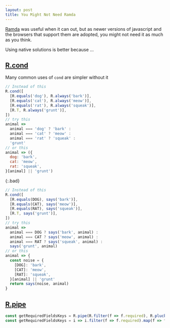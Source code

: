 ```yaml
---
layout: post
title: You Might Not Need Ramda
---
```


[Ramda](https://ramdajs.com/docs/) was useful when it can out, but as newer versions of javascript and the browsers that support them are adopted, you might not need it as much as you think.

Using native solutions is better because ...

## [R.cond](https://ramdajs.com/docs/#cond)

Many common uses of `cond` are simpler without it

```js
// Instead of this
R.cond([
  [R.equals('dog'), R.always('bark')],
  [R.equals('cat'), R.always('meow')],
  [R.equals('rat'), R.always('squeak')],
  [R.T, R.always('grunt')],
])
// try this
animal =>
  animal === 'dog' ? 'bark' :
  animal === 'cat' ? 'meow' :
  animal === 'rat' ? 'squeak' :
  'grunt'
// or this
animal => ({
  dog: 'bark',
  cat: 'meow',
  rat: 'squeak',
}[animal] || 'grunt')
```

{:.bad}
```js
// Instead of this
R.cond([
  [R.equals(DOG), says('bark')],
  [R.equals(CAT), says('meow')],
  [R.equals(RAT), says('squeak')],
  [R.T, says('grunt')],
])
// try this
animal =>
  animal === DOG ? says('bark', animal) :
  animal === CAT ? says('meow', animal) :
  animal === RAT ? says('squeak', animal) :
  says('grunt', animal)
// or this
animal => {
  const noise = {
    [DOG]: 'bark',
    [CAT]: 'meow',
    [RAT]: 'squeak',
  }[animal] || 'grunt'
  return says(noise, animal)
}
```

## [R.pipe](https://ramdajs.com/docs/#pipe)

```js
const getRequiredFieldsKeys = R.pipe(R.filter(f => f.required), R.pluck('key'));
const getRequiredFieldsKeys = i => i.filter(f => f.required).map(f => f.key);
```